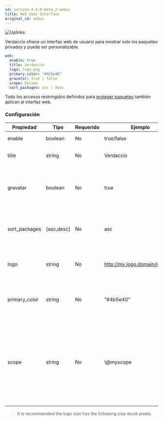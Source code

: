```yaml
---
id: version-4.0.0-beta.2-webui
title: Web User Interface
original_id: webui
---
```


![Uplinks](https://user-images.githubusercontent.com/558752/52916111-fa4ba980-32db-11e9-8a64-f4e06eb920b3.png)

Verdaccio ofrece un interfaz web de usuario para mostrar solo los paquetes privados y puede ser personalizable.

```yaml
web:
  enable: true
  title: Verdaccio
  logo: logo.png
  primary_color: "#4b5e40"
  gravatar: true | false
  scope: @scope
  sort_packages: asc | desc
```

Todo los accesos restringidos definidos para [proteger paquetes](protect-your-dependencies.md) también aplican al interfaz web.

### Configuración

| Propiedad     | Tipo       | Requerido | Ejemplo                        | Soporte    | Descripción                                                                                                                         |
| ------------- | ---------- | --------- | ------------------------------ | ---------- | ----------------------------------------------------------------------------------------------------------------------------------- |
| enable        | boolean    | No        | true/false                     | all        | habilita la interfaz web                                                                                                            |
| title         | string     | No        | Verdaccio                      | all        | El título de la interfaz web                                                                                                        |
| gravatar      | boolean    | No        | true                           | `>v4`   | Gravatars will be generated under the hood if this property is enabled                                                              |
| sort_packages | [asc,desc] | No        | asc                            | `>v4`   | By default private packages are sorted by ascending                                                                                 |
| logo          | string     | No        | http://my.logo.domain/logo.png | all        | a URI where logo is located (header logo)                                                                                           |
| primary_color | string     | No        | "#4b5e40"                      | `>4`    | The primary color to use throughout the UI (header, etc)                                                                            |
| scope         | string     | No        | \\@myscope                   | `>v3.x` | Si estas usando el registro por un scope specifico, define el @scope en el encabezado de la interfaz web (note: escapa @ con \\@) |

> It is recommended the logo size has the following size `40x40` pixels.